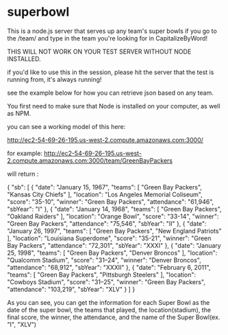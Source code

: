 # superbowl
This is a node.js server that serves up any team's super bowls if you go to the /team/ and type in the team you're looking for in CapitalizeByWord!

THIS WILL NOT WORK ON YOUR TEST SERVER WITHOUT NODE INSTALLED.

if you'd like to use this in the session, please hit the server that the test is running from, it's always running!

see the example below for how you can retrieve json based on any team.

You first need to make sure that Node is installed on your computer, as well as NPM. 

you can see a working model of this here:

http://ec2-54-69-26-195.us-west-2.compute.amazonaws.com:3000/

for example: http://ec2-54-69-26-195.us-west-2.compute.amazonaws.com:3000/team/GreenBayPackers

will return :

{
  "sb": [
    {
      "date": "January 15, 1967",
      "teams": [
        "Green Bay Packers",
        "Kansas City Chiefs"
      ],
      "location": "Los Angeles Memorial Coliseum",
      "score": "35-10",
      "winner": "Green Bay Packers",
      "attendance": "61,946",
      "sbYear": "I"
    },
    {
      "date": "January 14, 1968",
      "teams": [
        "Green Bay Packers",
        "Oakland Raiders"
      ],
      "location": "Orange Bowl",
      "score": "33-14",
      "winner": "Green Bay Packers",
      "attendance": "75,546",
      "sbYear": "II"
    },
    {
      "date": "January 26, 1997",
      "teams": [
        "Green Bay Packers",
        "New England Patriots"
      ],
      "location": "Louisiana Superdome",
      "score": "35-21",
      "winner": "Green Bay Packers",
      "attendance": "72,301",
      "sbYear": "XXXI"
    },
    {
      "date": "January 25, 1998",
      "teams": [
        "Green Bay Packers",
        "Denver Broncos"
      ],
      "location": "Qualcomm Stadium",
      "score": "31–24",
      "winner": "Denver Broncos",
      "attendance": "68,912",
      "sbYear": "XXXII"
    },
    {
      "date": "February 6, 2011",
      "teams": [
        "Green Bay Packers",
        "Pittsburgh Steelers"
      ],
      "location": "Cowboys Stadium",
      "score": "31–25",
      "winner": "Green Bay Packers",
      "attendance": "103,219",
      "sbYear": "XLV"
    }
  ]
}

As you can see, you can get the information for each Super Bowl as the date of the super bowl, the teams that played, the location(stadium),
the final score, the winner, the attendance, and the name of the Super Bowl(ex. "I", "XLV")

